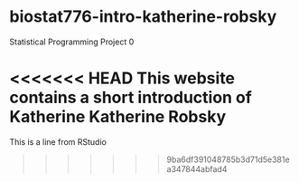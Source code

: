 # biostat776-intro-katherine-robsky
Statistical Programming Project 0

<<<<<<< HEAD
This website contains a short introduction of Katherine Katherine Robsky
=======
This is a line from RStudio
>>>>>>> 9ba6df391048785b3d71d5e381ea347844abfad4
